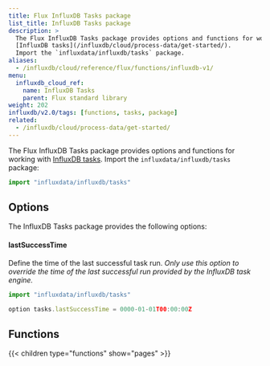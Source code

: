 ```yaml
---
title: Flux InfluxDB Tasks package
list_title: InfluxDB Tasks package
description: >
  The Flux InfluxDB Tasks package provides options and functions for working with
  [InfluxDB tasks](/influxdb/cloud/process-data/get-started/).
  Import the `influxdata/influxdb/tasks` package.
aliases:
  - /influxdb/cloud/reference/flux/functions/influxdb-v1/
menu:
  influxdb_cloud_ref:
    name: InfluxDB Tasks
    parent: Flux standard library
weight: 202
influxdb/v2.0/tags: [functions, tasks, package]
related:
  - /influxdb/cloud/process-data/get-started/
---
```


The Flux InfluxDB Tasks package provides options and functions for working with
[InfluxDB tasks](/influxdb/cloud/process-data/get-started/).
Import the `influxdata/influxdb/tasks` package:

```js
import "influxdata/influxdb/tasks"
```

## Options
The InfluxDB Tasks package provides the following options:

#### lastSuccessTime
Define the time of the last successful task run.
_Only use this option to override the time of the last successful run provided by
the InfluxDB task engine._

```js
import "influxdata/influxdb/tasks"

option tasks.lastSuccessTime = 0000-01-01T00:00:00Z
```

## Functions

{{< children type="functions" show="pages" >}}
